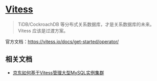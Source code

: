 # [Vitess](https://github.com/vitessio/vitess)

> TiDB/CockroachDB 等分布式关系数据库，才是关系数据库的未来。Vitess 应该是过渡方案。

官方文档：https://vitess.io/docs/get-started/operator/

## 相关文档

- [京东如何基于Vitess管理大型MySQL实例集群](https://developer.jdcloud.com/article/1159)
